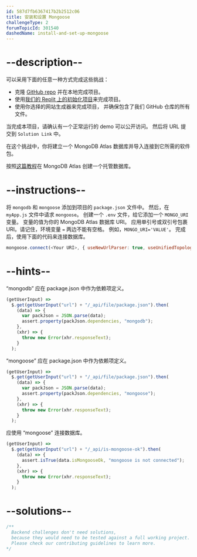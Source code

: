 ```yaml
---
id: 587d7fb6367417b2b2512c06
title: 安装和设置 Mongoose
challengeType: 2
forumTopicId: 301540
dashedName: install-and-set-up-mongoose
---
```


# --description--

可以采用下面的任意一种方式完成这些挑战：

- 克隆 [GitHub repo](https://github.com/freeCodeCamp/boilerplate-mongomongoose/) 并在本地完成项目。
- 使用[我们的 Replit 上的初始化项目](https://replit.com/github/freeCodeCamp/boilerplate-mongomongoose)来完成项目。
- 使用你选择的网站生成器来完成项目， 并确保包含了我们 GitHub 仓库的所有文件。

当完成本项目，请确认有一个正常运行的 demo 可以公开访问。 然后将 URL 提交到 `Solution Link` 中。

在这个挑战中，你将建立一个 MongoDB Atlas 数据库并导入连接到它所需的软件包。

按照<a href='https://www.freecodecamp.org/news/get-started-with-mongodb-atlas/' rel='noopener noreferrer' target='_blank'>这篇教程</a>在 MongoDB Atlas 创建一个托管数据库。

# --instructions--

将 `mongodb` 和 `mongoose` 添加到项目的 `package.json` 文件中。 然后，在 `myApp.js` 文件中请求 `mongoose`。 创建一个 `.env` 文件，给它添加一个 `MONGO_URI` 变量。 变量的值为你的 MongoDB Atlas 数据库 URI。 应用单引号或双引号包裹 URI。请记住，环境变量 `=` 两边不能有空格。 例如，`MONGO_URI='VALUE'`。 完成后，使用下面的代码来连接数据库。

```js
mongoose.connect(<Your URI>, { useNewUrlParser: true, useUnifiedTopology: true });
```

# --hints--

“mongodb” 应在 package.json 中作为依赖项定义。

```js
(getUserInput) =>
  $.get(getUserInput("url") + "/_api/file/package.json").then(
    (data) => {
      var packJson = JSON.parse(data);
      assert.property(packJson.dependencies, "mongodb");
    },
    (xhr) => {
      throw new Error(xhr.responseText);
    }
  );
```

“mongoose” 应在 package.json 中作为依赖项定义。

```js
(getUserInput) =>
  $.get(getUserInput("url") + "/_api/file/package.json").then(
    (data) => {
      var packJson = JSON.parse(data);
      assert.property(packJson.dependencies, "mongoose");
    },
    (xhr) => {
      throw new Error(xhr.responseText);
    }
  );
```

应使用 “mongoose” 连接数据库。

```js
(getUserInput) =>
  $.get(getUserInput("url") + "/_api/is-mongoose-ok").then(
    (data) => {
      assert.isTrue(data.isMongooseOk, "mongoose is not connected");
    },
    (xhr) => {
      throw new Error(xhr.responseText);
    }
  );
```

# --solutions--

```js
/**
  Backend challenges don't need solutions, 
  because they would need to be tested against a full working project. 
  Please check our contributing guidelines to learn more.
*/
```
